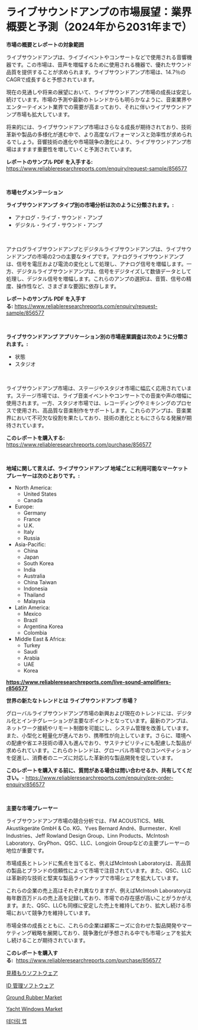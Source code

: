 <p><h1>ライブサウンドアンプの市場展望：業界概要と予測（2024年から2031年まで）</h1></p><p><strong>市場の概要とレポートの対象範囲</strong></p>
<p><p>ライブサウンドアンプは、ライブイベントやコンサートなどで使用される音響機器です。この市場は、音声を増幅するために使用される機器で、優れたサウンド品質を提供することが求められます。ライブサウンドアンプ市場は、14.7％のCAGRで成長すると予想されています。</p><p>現在の見通しや将来の展望において、ライブサウンドアンプ市場の成長は安定し続けています。市場の予測や最新のトレンドからも明らかなように、音楽業界やエンターテイメント業界での需要が高まっており、それに伴いライブサウンドアンプ市場も拡大しています。</p><p>将来的には、ライブサウンドアンプ市場はさらなる成長が期待されており、技術革新や製品の多様化が進む中で、より高度なパフォーマンスと効率性が求められるでしょう。音響技術の進化や市場競争の激化により、ライブサウンドアンプ市場はますます重要性を増していくと予測されています。</p></p>
<p><strong>レポートのサンプル PDF を入手する:</strong> <a href="https://www.reliableresearchreports.com/enquiry/request-sample/856577">https://www.reliableresearchreports.com/enquiry/request-sample/856577</a></p>
<p>&nbsp;</p>
<p><strong>市場セグメンテーション</strong></p>
<p><strong>ライブサウンドアンプ タイプ別の市場分析は次のように分類されます。:</strong></p>
<p><ul><li>アナログ・ライブ・サウンド・アンプ</li><li>デジタル・ライブ・サウンド・アンプ</li></ul></p>
<p>&nbsp;</p>
<p><p>アナログライブサウンドアンプとデジタルライブサウンドアンプは、ライブサウンドアンプの市場の2つの主要なタイプです。アナログライブサウンドアンプは、信号を電圧および電流の変化として処理し、アナログ信号を増幅します。一方、デジタルライブサウンドアンプは、信号をデジタイズして数値データとして処理し、デジタル信号を増幅します。これらのアンプの選択は、音質、信号の精度、操作性など、さまざまな要因に依存します。</p></p>
<p><strong>レポートのサンプル PDF を入手する:</strong>&nbsp;<a href="https://www.reliableresearchreports.com/enquiry/request-sample/856577">https://www.reliableresearchreports.com/enquiry/request-sample/856577</a></p>
<p>&nbsp;</p>
<p><strong> ライブサウンドアンプ アプリケーション別の市場産業調査は次のように分類されます。:</strong></p>
<p><ul><li>状態</li><li>スタジオ</li></ul></p>
<p>&nbsp;</p>
<p><p>ライブサウンドアンプ市場は、ステージやスタジオ市場に幅広く応用されています。ステージ市場では、ライブ音楽イベントやコンサートでの音楽や声の増幅に使用されます。一方、スタジオ市場では、レコーディングやミキシングのプロセスで使用され、高品質な音楽制作をサポートします。これらのアンプは、音楽業界において不可欠な役割を果たしており、技術の進化とともにさらなる発展が期待されています。</p></p>
<p><strong>このレポートを購入する:</strong>&nbsp; <a href="https://www.reliableresearchreports.com/purchase/856577">https://www.reliableresearchreports.com/purchase/856577</a></p>
<p>&nbsp;</p>
<p><strong>地域に関して言えば、ライブサウンドアンプ 地域ごとに利用可能なマーケットプレーヤーは次のとおりです。:</strong></p>
<p><ul>
    <li>
        North America:
        <ul>
            <li>United States</li>
            <li>Canada</li>
        </ul>
    </li>
    <li>
        Europe:
        <ul>
            <li>Germany</li>
            <li>France</li>
            <li>U.K.</li>
            <li>Italy</li>
            <li>Russia</li>
        </ul>
    </li>
    <li>
        Asia-Pacific:
        <ul>
            <li>China</li>
            <li>Japan</li>
            <li>South Korea</li>
            <li>India</li>
            <li>Australia</li>
            <li>China Taiwan</li>
            <li>Indonesia</li>
            <li>Thailand</li>
            <li>Malaysia</li>
        </ul>
    </li>
    <li>
        Latin America:
        <ul>
            <li>Mexico</li>
            <li>Brazil</li>
            <li>Argentina Korea</li>
            <li>Colombia</li>
        </ul>
    </li>
    <li>
        Middle East & Africa:
        <ul>
            <li>Turkey</li>
            <li>Saudi</li>
            <li>Arabia</li>
            <li>UAE</li>
            <li>Korea</li>
        </ul>
    </li>
    </ul></p>
<p><strong><a href="https://www.reliableresearchreports.com/live-sound-amplifiers-r856577">https://www.reliableresearchreports.com/live-sound-amplifiers-r856577</a></strong>&nbsp;</p>
<p><strong>世界の新たなトレンドとは ライブサウンドアンプ 市場？</strong></p>
<p><p>グローバルライブサウンドアンプ市場の新興および現在のトレンドには、デジタル化とインテグレーションが主要なポイントとなっています。最新のアンプは、ネットワーク接続やリモート制御を可能にし、システム管理を改善しています。また、小型化と軽量化が進んでおり、携帯性が向上しています。さらに、環境への配慮や省エネ技術の導入も進んでおり、サステナビリティにも配慮した製品が求められています。これらのトレンドは、グローバル市場でのコンペティションを促進し、消費者のニーズに対応した革新的な製品開発を促しています。</p></p>
<p><strong>このレポートを購入する前に、質問がある場合は問い合わせるか、共有してください。</strong>- <a href="https://www.reliableresearchreports.com/enquiry/pre-order-enquiry/856577">https://www.reliableresearchreports.com/enquiry/pre-order-enquiry/856577</a></p>
<p>&nbsp;</p>
<p><strong>主要な市場プレーヤー</strong></p>
<p><p>ライブサウンドアンプ市場の競合分析では、FM ACOUSTICS、MBL Akustikgeräte GmbH & Co. KG、Yves Bernard André、Burmester、Krell Industries、Jeff Rowland Design Group、Linn Products、McIntosh Laboratory、GryPhon、QSC、LLC、Longjoin Groupなどの主要プレーヤーの地位が重要です。 </p><p>市場成長とトレンドに焦点を当てると、例えばMcIntosh Laboratoryは、高品質の製品とブランドの信頼性によって市場で注目されています。また、QSC、LLCは革新的な技術と堅実な製品ラインナップで市場シェアを拡大しています。 </p><p>これらの企業の売上高はそれぞれ異なりますが、例えばMcIntosh Laboratoryは毎年数百万ドルの売上高を記録しており、市場での存在感が高いことがうかがえます。また、QSC、LLCも同様に安定した売上を維持しており、拡大し続ける市場において競争力を維持しています。 </p><p>市場全体の成長とともに、これらの企業は顧客ニーズに合わせた製品開発やマーケティング戦略を展開しており、競争激化が予想される中でも市場シェアを拡大し続けることが期待されています。</p></p>
<p><strong>このレポートを購入する:</strong>&nbsp;&nbsp;<a href="https://www.reliableresearchreports.com/purchase/856577">https://www.reliableresearchreports.com/purchase/856577</a></p>
<p><p><a href="https://medium.com/@camerondowd204/%E5%BC%95%E7%94%A8%E3%82%BD%E3%83%95%E3%83%88%E3%82%A6%E3%82%A7%E3%82%A2%E5%B8%82%E5%A0%B4-2031%E5%B9%B4%E3%81%BE%E3%81%A7%E3%81%AE%E3%83%88%E3%83%AC%E3%83%B3%E3%83%89-%E4%BA%88%E6%B8%AC-%E7%AB%B6%E4%BA%89%E5%88%86%E6%9E%90-2cb3e3c6141e">見積もりソフトウェア</a></p><p><a href="https://medium.com/@brittanyvon2023/%E3%82%A2%E3%82%A4%E3%83%87%E3%83%B3%E3%83%86%E3%82%A3%E3%83%86%E3%82%A3%E7%AE%A1%E7%90%86%E3%82%BD%E3%83%95%E3%83%88%E3%82%A6%E3%82%A7%E3%82%A2%E5%B8%82%E5%A0%B4%E3%81%AF-%E5%B8%82%E5%A0%B4%E3%82%B7%E3%82%A7%E3%82%A2-%E5%B8%82%E5%A0%B4%E5%8B%95%E5%90%91-%E5%B8%82%E5%A0%B4%E6%88%90%E9%95%B7%E3%81%AB%E9%96%A2%E3%81%99%E3%82%8B%E6%83%85%E5%A0%B1%E3%82%92%E6%8F%90%E4%BE%9B%E3%81%97%E3%81%BE%E3%81%99-0d03eff2aaa6">ID 管理ソフトウェア</a></p><p><a href="https://metal-farmhouse-e95.notion.site/Global-Ground-Rubber-Market-Size-and-Market-Trends-Insights-and-Projections-from-2024-to-2031-f67fd2430fa7414db53c1ce74b7a298f">Ground Rubber Market</a></p><p><a href="https://view.publitas.com/reportprime-1/yacht-windows-market-size-market-trends-and-growth-outlook-forecasted-for-period-from-2024-to-2031/">Yacht Windows Market</a></p><p><a href="https://medium.com/@porterhntz2023/%ED%85%8C%EB%8D%94%EB%A7%81-%EC%95%A0%ED%94%8C%EB%A6%AC%EC%BC%80%EC%9D%B4%EC%85%98-%EC%8B%9C%EC%9E%A5-%EB%B6%84%EC%84%9D-cagr-%EC%8B%9C%EC%9E%A5-%EC%84%B8%EB%B6%84%ED%99%94-%EB%B0%8F-%EC%84%B8%EA%B3%84-%EC%82%B0%EC%97%85-%EA%B0%9C%EC%9A%94-224321ec08b8">테더링 앱</a></p></p>